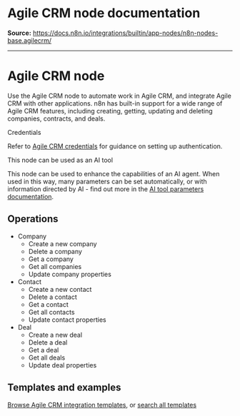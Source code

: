 # Agile CRM node documentation

**Source:** https://docs.n8n.io/integrations/builtin/app-nodes/n8n-nodes-base.agilecrm/

---

# Agile CRM node

Use the Agile CRM node to automate work in Agile CRM, and integrate Agile CRM with other applications. n8n has built-in support for a wide range of Agile CRM features, including creating, getting, updating and deleting companies, contracts, and deals.

Credentials

Refer to [Agile CRM credentials](../../credentials/agilecrm/) for guidance on setting up authentication.

This node can be used as an AI tool

This node can be used to enhance the capabilities of an AI agent. When used in this way, many parameters can be set automatically, or with information directed by AI - find out more in the [AI tool parameters documentation](../../../../advanced-ai/examples/using-the-fromai-function/).

## Operations

- Company
  - Create a new company
  - Delete a company
  - Get a company
  - Get all companies
  - Update company properties
- Contact
  - Create a new contact
  - Delete a contact
  - Get a contact
  - Get all contacts
  - Update contact properties
- Deal
  - Create a new deal
  - Delete a deal
  - Get a deal
  - Get all deals
  - Update deal properties

## Templates and examples

[Browse Agile CRM integration templates](https://n8n.io/integrations/agile-crm/), or [search all templates](https://n8n.io/workflows/)
